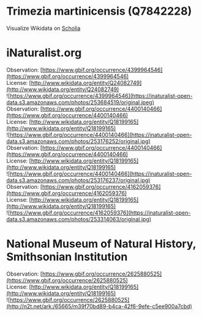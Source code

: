 
Trimezia martinicensis (Q7842228)
=================================
  
Visualize Wikidata on [Scholia](https://scholia.toolforge.org/taxon/Q7842228)
# iNaturalist.org
  
Observation: [https://www.gbif.org/occurrence/4399964546](https://www.gbif.org/occurrence/4399964546)  
License: [http://www.wikidata.org/entity/Q24082749](http://www.wikidata.org/entity/Q24082749)  
![https://www.gbif.org/occurrence/4399964546](https://inaturalist-open-data.s3.amazonaws.com/photos/253684519/original.jpeg)  
Observation: [https://www.gbif.org/occurrence/4400140466](https://www.gbif.org/occurrence/4400140466)  
License: [http://www.wikidata.org/entity/Q18199165](http://www.wikidata.org/entity/Q18199165)  
![https://www.gbif.org/occurrence/4400140466](https://inaturalist-open-data.s3.amazonaws.com/photos/253176252/original.jpg)  
Observation: [https://www.gbif.org/occurrence/4400140466](https://www.gbif.org/occurrence/4400140466)  
License: [http://www.wikidata.org/entity/Q18199165](http://www.wikidata.org/entity/Q18199165)  
![https://www.gbif.org/occurrence/4400140466](https://inaturalist-open-data.s3.amazonaws.com/photos/253176237/original.jpg)  
Observation: [https://www.gbif.org/occurrence/4162059376](https://www.gbif.org/occurrence/4162059376)  
License: [http://www.wikidata.org/entity/Q18199165](http://www.wikidata.org/entity/Q18199165)  
![https://www.gbif.org/occurrence/4162059376](https://inaturalist-open-data.s3.amazonaws.com/photos/253314063/original.jpg)
# National Museum of Natural History, Smithsonian Institution
  
Observation: [https://www.gbif.org/occurrence/2625880525](https://www.gbif.org/occurrence/2625880525)  
License: [http://www.wikidata.org/entity/Q18199165](http://www.wikidata.org/entity/Q18199165)  
![https://www.gbif.org/occurrence/2625880525](http://n2t.net/ark:/65665/m39f70bd89-b4ca-42f6-9efe-c5ee900a7cbd)